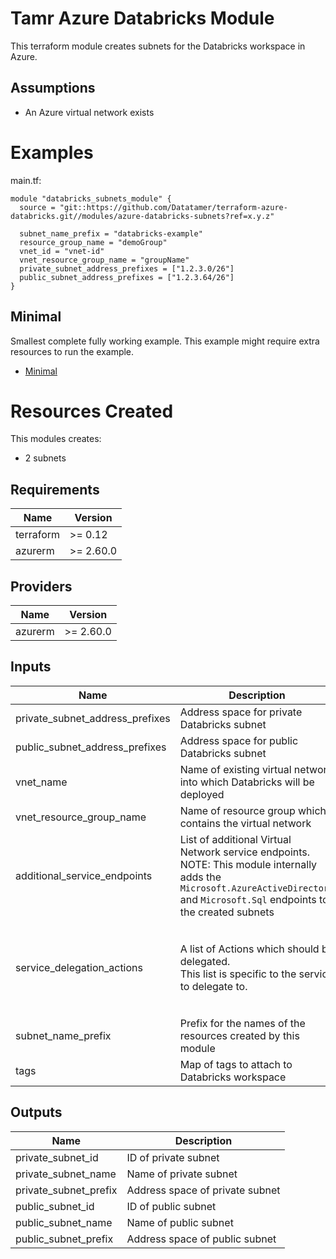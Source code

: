 # Tamr Azure Databricks Module

This terraform module creates subnets for the Databricks workspace in Azure.

## Assumptions
* An Azure virtual network exists

# Examples

main.tf:
```
module "databricks_subnets_module" {
  source = "git::https://github.com/Datatamer/terraform-azure-databricks.git//modules/azure-databricks-subnets?ref=x.y.z"

  subnet_name_prefix = "databricks-example"
  resource_group_name = "demoGroup"
  vnet_id = "vnet-id"
  vnet_resource_group_name = "groupName"
  private_subnet_address_prefixes = ["1.2.3.0/26"]
  public_subnet_address_prefixes = ["1.2.3.64/26"]
}
```

## Minimal
Smallest complete fully working example. This example might require extra resources to run the example.
- [Minimal](https://github.com/Datatamer/terraform-azure-databricks/tree/master/examples/minimal)

# Resources Created
This modules creates:
* 2 subnets

<!-- BEGINNING OF PRE-COMMIT-TERRAFORM DOCS HOOK -->
## Requirements

| Name | Version |
|------|---------|
| terraform | >= 0.12 |
| azurerm | >= 2.60.0 |

## Providers

| Name | Version |
|------|---------|
| azurerm | >= 2.60.0 |

## Inputs

| Name | Description | Type | Default | Required |
|------|-------------|------|---------|:--------:|
| private\_subnet\_address\_prefixes | Address space for private Databricks subnet | `list(string)` | n/a | yes |
| public\_subnet\_address\_prefixes | Address space for public Databricks subnet | `list(string)` | n/a | yes |
| vnet\_name | Name of existing virtual network into which Databricks will be deployed | `string` | n/a | yes |
| vnet\_resource\_group\_name | Name of resource group which contains the virtual network | `string` | n/a | yes |
| additional\_service\_endpoints | List of additional Virtual Network service endpoints.<br>    NOTE: This module internally adds the `Microsoft.AzureActiveDirectory` and `Microsoft.Sql` endpoints to the created subnets | `list(string)` | <pre>[<br>  "Microsoft.Storage"<br>]</pre> | no |
| service\_delegation\_actions | A list of Actions which should be delegated.<br>  This list is specific to the service to delegate to. | `list(string)` | <pre>[<br>  "Microsoft.Network/virtualNetworks/subnets/join/action",<br>  "Microsoft.Network/virtualNetworks/subnets/prepareNetworkPolicies/action",<br>  "Microsoft.Network/virtualNetworks/subnets/unprepareNetworkPolicies/action"<br>]</pre> | no |
| subnet\_name\_prefix | Prefix for the names of the resources created by this module | `string` | `"tamr-databricks"` | no |
| tags | Map of tags to attach to Databricks workspace | `map(string)` | `{}` | no |

## Outputs

| Name | Description |
|------|-------------|
| private\_subnet\_id | ID of private subnet |
| private\_subnet\_name | Name of private subnet |
| private\_subnet\_prefix | Address space of private subnet |
| public\_subnet\_id | ID of public subnet |
| public\_subnet\_name | Name of public subnet |
| public\_subnet\_prefix | Address space of public subnet |

<!-- END OF PRE-COMMIT-TERRAFORM DOCS HOOK -->
